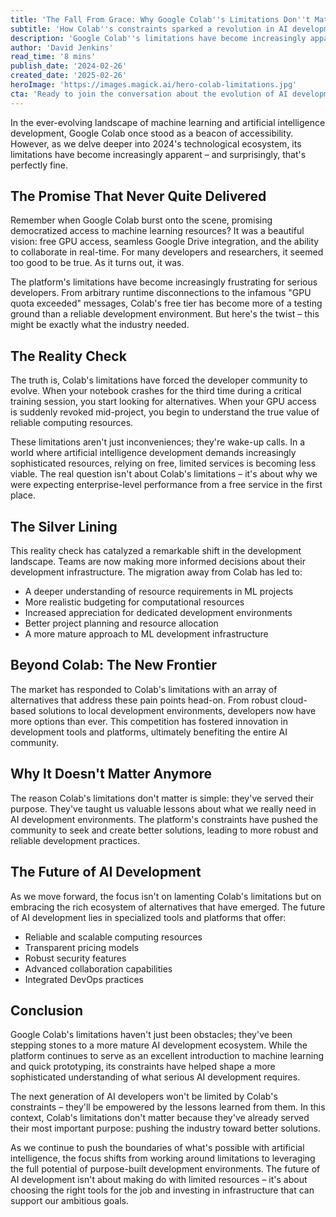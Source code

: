 ```yaml
---
title: 'The Fall From Grace: Why Google Colab''s Limitations Don''t Matter Anymore'
subtitle: 'How Colab''s constraints sparked a revolution in AI development practices'
description: 'Google Colab''s limitations have become increasingly apparent in 2024''s AI development landscape. However, these constraints have catalyzed positive change, pushing developers toward more robust solutions and mature development practices. This article explores why Colab''s limitations have ultimately benefited the AI community and shaped a more sophisticated development ecosystem.'
author: 'David Jenkins'
read_time: '8 mins'
publish_date: '2024-02-26'
created_date: '2025-02-26'
heroImage: 'https://images.magick.ai/hero-colab-limitations.jpg'
cta: 'Ready to join the conversation about the evolution of AI development tools? Follow us on LinkedIn for daily insights into the changing landscape of AI infrastructure and development practices!'
---
```


In the ever-evolving landscape of machine learning and artificial intelligence development, Google Colab once stood as a beacon of accessibility. However, as we delve deeper into 2024's technological ecosystem, its limitations have become increasingly apparent – and surprisingly, that's perfectly fine.

## The Promise That Never Quite Delivered

Remember when Google Colab burst onto the scene, promising democratized access to machine learning resources? It was a beautiful vision: free GPU access, seamless Google Drive integration, and the ability to collaborate in real-time. For many developers and researchers, it seemed too good to be true. As it turns out, it was.

The platform's limitations have become increasingly frustrating for serious developers. From arbitrary runtime disconnections to the infamous "GPU quota exceeded" messages, Colab's free tier has become more of a testing ground than a reliable development environment. But here's the twist – this might be exactly what the industry needed.

## The Reality Check

The truth is, Colab's limitations have forced the developer community to evolve. When your notebook crashes for the third time during a critical training session, you start looking for alternatives. When your GPU access is suddenly revoked mid-project, you begin to understand the true value of reliable computing resources.

These limitations aren't just inconveniences; they're wake-up calls. In a world where artificial intelligence development demands increasingly sophisticated resources, relying on free, limited services is becoming less viable. The real question isn't about Colab's limitations – it's about why we were expecting enterprise-level performance from a free service in the first place.

## The Silver Lining

This reality check has catalyzed a remarkable shift in the development landscape. Teams are now making more informed decisions about their development infrastructure. The migration away from Colab has led to:

- A deeper understanding of resource requirements in ML projects
- More realistic budgeting for computational resources
- Increased appreciation for dedicated development environments
- Better project planning and resource allocation
- A more mature approach to ML development infrastructure

## Beyond Colab: The New Frontier

The market has responded to Colab's limitations with an array of alternatives that address these pain points head-on. From robust cloud-based solutions to local development environments, developers now have more options than ever. This competition has fostered innovation in development tools and platforms, ultimately benefiting the entire AI community.

## Why It Doesn't Matter Anymore

The reason Colab's limitations don't matter is simple: they've served their purpose. They've taught us valuable lessons about what we really need in AI development environments. The platform's constraints have pushed the community to seek and create better solutions, leading to more robust and reliable development practices.

## The Future of AI Development

As we move forward, the focus isn't on lamenting Colab's limitations but on embracing the rich ecosystem of alternatives that have emerged. The future of AI development lies in specialized tools and platforms that offer:

- Reliable and scalable computing resources
- Transparent pricing models
- Robust security features
- Advanced collaboration capabilities
- Integrated DevOps practices

## Conclusion

Google Colab's limitations haven't just been obstacles; they've been stepping stones to a more mature AI development ecosystem. While the platform continues to serve as an excellent introduction to machine learning and quick prototyping, its constraints have helped shape a more sophisticated understanding of what serious AI development requires.

The next generation of AI developers won't be limited by Colab's constraints – they'll be empowered by the lessons learned from them. In this context, Colab's limitations don't matter because they've already served their most important purpose: pushing the industry toward better solutions.

As we continue to push the boundaries of what's possible with artificial intelligence, the focus shifts from working around limitations to leveraging the full potential of purpose-built development environments. The future of AI development isn't about making do with limited resources – it's about choosing the right tools for the job and investing in infrastructure that can support our ambitious goals.